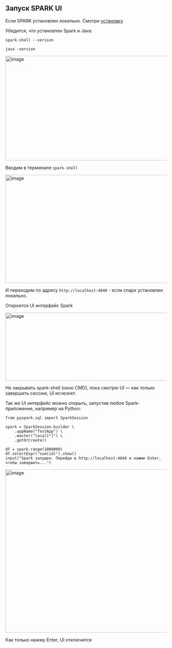 ## Запуск SPARK UI 

Если SPARK установлен локально. Смотри [установку](https://github.com/erohin94/Data-Engineer/tree/main/SPARK/%D0%A3%D1%81%D1%82%D0%B0%D0%BD%D0%BE%D0%B2%D0%BA%D0%B0)

Убедится, что установлен Spark и Java:

`spark-shell --version`

`java -version`

<img width="645" height="327" alt="image" src="https://github.com/user-attachments/assets/3546af64-852e-4cfc-8795-dd7f63038e07" />

Вводим в терминале `spark-shell`

<img width="1165" height="338" alt="image" src="https://github.com/user-attachments/assets/31b0a4e1-79de-4391-8ae0-b1c22d88224c" />

И переходим по адресу `http://localhost:4040` - если спарк установлен локально.

Откроется UI интерфейс Spark

<img width="647" height="212" alt="image" src="https://github.com/user-attachments/assets/59b5464c-cdff-4147-88d7-138db60c63f9" />

Не закрывать spark-shell (окно CMD), пока смотрю UI — как только завершить сессию, UI исчезнет.

Так же UI интерфейс можно открыть, запустив любое Spark-приложение, например на Python:

```
from pyspark.sql import SparkSession

spark = SparkSession.builder \
    .appName("TestApp") \
    .master("local[*]") \
    .getOrCreate()

df = spark.range(1000000)
df.selectExpr("sum(id)").show()
input("Spark запущен. Перейди в http://localhost:4040 и нажми Enter, чтобы завершить...")
```

<img width="1009" height="510" alt="image" src="https://github.com/user-attachments/assets/56d88f52-40bc-4512-87d1-2d7c5657eb6a" />

Как только нажму Enter, UI отключится

